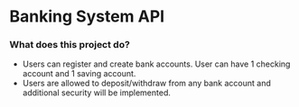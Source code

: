 # Banking System API
### What does this project do?
- Users can register and create bank accounts. User can have 1 checking account and 1 saving account.
- Users are allowed to deposit/withdraw from any bank account and additional security will be implemented.
